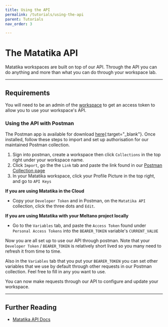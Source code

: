 ```yaml
---
title: Using the API
permalink: /tutorials/using-the-api
parent: Tutorials
nav_order: 3

---
```


# The Matatika API

Matatika workspaces are built on top of our API. Through the API you can do anything and more than what you can do through your workspace lab.

---

## Requirements

You will need to be an admin of the [workspace]({{site.baseurl}}/glossary#workspace) to get an access token to allow you to use your workspace's API.

### Using the API with Postman

The Postman app is available for download [here](https://www.postman.com/downloads/){:target="_blank"}. Once installed, follow these steps to import and set up authorisation for our maintained Postman collection.

1. Sign into postman, create a workspace then click `Collections` in the top right under your workspace name.
2. Click `Import`, go the the `Link` tab and paste the link found in our [Postman Collection page]({{site.baseurl}}/api/postman-collection)
3. In your Matatika workspace, click your Profile Picture in the top right, and go to `API Keys`

**If you are using Matatika in the Cloud**
- Copy your `Developer Token` and in Postman, on the `Matatika API` collection, click the three dots and `Edit`.

**If you are using Matatika with your Meltano project locally**
- Go to the `Variables` tab, and paste the `Access Token` found under `Personal Access Tokens` into the `BEARER_TOKEN` variable's `CURRENT_VALUE`


Now you are all set up to use our API through postman. Note that your `Developer Token` / `BEARER_TOKEN` is relatively short lived so you many need to refresh it from time to time.

Also in the `Variables` tab that you put your `BEARER_TOKEN` you can set other variables that we use by default through other requests in our Postman collection. Feel free to fill in any you want to use.

You can now make requests through our API to configure and update your workspace.

---

## Further Reading

- [Matatika API Docs]({{site.baseurl}}/api)

